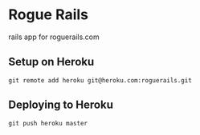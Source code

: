Rogue Rails
====
rails app for roguerails.com

## Setup on Heroku
    git remote add heroku git@heroku.com:roguerails.git

## Deploying to Heroku
    git push heroku master